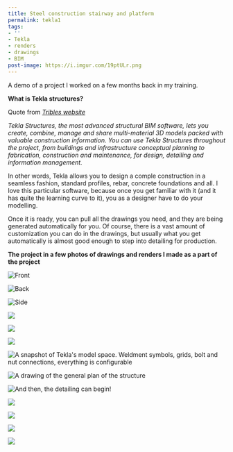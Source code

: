 ```yaml
---
title: Steel construction stairway and platform
permalink: tekla1
tags:
- ''
- Tekla
- renders
- drawings
- BIM
post-image: https://i.imgur.com/19ptULr.png
---
```


A demo of a project I worked on a few months back in my training.

**What is Tekla structures?**

Quote from *[Tribles website](https://www.tekla.com/products/tekla-structures)*

*Tekla Structures, the most advanced structural BIM software, lets you create, combine, manage and share multi-material 3D models packed with valuable construction information. You can use Tekla Structures throughout the project, from buildings and infrastructure conceptual planning to fabrication, construction and maintenance, for design, detailing and information management.*

In other words, Tekla allows you to design a comple construction in a seamless fashion, standard profiles, rebar, concrete foundations and all. I love this particular software, because once you get familiar with it (and it has quite the learning curve to it), you as a designer have to do your modelling. 

Once it is ready, you can pull all the drawings you need, and they are being generated automatically for you.
Of course, there is a vast amount of customization you can do in the drawings, but usually what you get automatically is almost good enough to step into detailing for production.


**The project in a few photos of drawings and renders I made as a part of the project**



![Front](https://i.imgur.com/DWD16gS.png)

![Back](https://i.imgur.com/FmFZXKU.jpg)

![Side](https://i.imgur.com/Fwydt2X.png)

![](https://i.imgur.com/DMyf9YX.jpg)

![](https://i.imgur.com/1vrwwqm.jpg)

![](https://imgur.com/zwfkfpr)

![A snapshot of Tekla's model space. Weldment symbols, grids, bolt and nut connections, everything is configurable](https://i.imgur.com/LiKVR4T.png)

![A drawing of the general plan of the structure](https://i.imgur.com/AFYw7q7.jpg)

![And then, the detailing can begin!](https://i.imgur.com/iBEjAZq.jpg)

![](https://i.imgur.com/0DoiZ0I.jpg)

![](https://i.imgur.com/NJqLtzi.jpg)

![](https://i.imgur.com/Lv5riFu.jpg)

![](https://i.imgur.com/bn5ZoBO.jpg)
